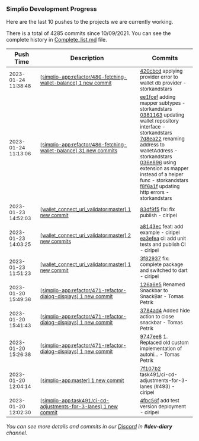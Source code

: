 
### Simplio Development Progress

Here are the last 10 pushes to the projects we are currently working.

There is a total of 4285 commits since 10/09/2021. You can see the complete history in
 [Complete_list.md](Complete_list.md) file.

| Push Time | Description | Commits |
| --- | --- | --- |
| <sub>2023-01-24 11:38:48</sub> | <sub>[[simplio-app:refactor/486\-fetching\-wallet\-balance] 1 new commit](https://github.com/SimplioOfficial/simplio-app/commit/420cbcd728a733f3b8047effdae0c7432be986fd)</sub> | <sub>[420cbcd](https://github.com/SimplioOfficial/simplio-app/commit/420cbcd728a733f3b8047effdae0c7432be986fd) applying provider error to wallet db provider - storkandstars</sub> |
| <sub>2023-01-24 11:13:06</sub> | <sub>[[simplio-app:refactor/486\-fetching\-wallet\-balance] 31 new commits](https://github.com/SimplioOfficial/simplio-app/compare/37dd07b8c36d...1a0ab18b76ed)</sub> | <sub>[ee1fcef](https://github.com/SimplioOfficial/simplio-app/commit/ee1fceffb1d5b5f77125f71386a3bf2dd6d22f80) adding mapper subtypes - storkandstars<br>[0381163](https://github.com/SimplioOfficial/simplio-app/commit/0381163ceecf6b3e0a8384154e577e7f024d2a06) updating wallet repository interface - storkandstars<br>[7d8ea22](https://github.com/SimplioOfficial/simplio-app/commit/7d8ea227c6d42cc3303b6e28cd6e75632ef1c10f) renaming address to walletAddress - storkandstars<br>[036e896](https://github.com/SimplioOfficial/simplio-app/commit/036e89675197120586972d2e028645ff19dd6bf0) using extension as mapper instead of a helper func - storkandstars<br>[f8f6a1f](https://github.com/SimplioOfficial/simplio-app/commit/f8f6a1f61fbe235b29754b22eed839cd8bd42ade) updating http errors - storkandstars</sub> |
| <sub>2023-01-23 14:52:03</sub> | <sub>[[wallet_connect_uri_validator:master] 1 new commit](https://github.com/SimplioOfficial/wallet_connect_uri_validator/commit/83df9f5b7c79722426ec2f15138e2d5924a57501)</sub> | <sub>[83df9f5](https://github.com/SimplioOfficial/wallet_connect_uri_validator/commit/83df9f5b7c79722426ec2f15138e2d5924a57501) fix: fix publish - ciripel</sub> |
| <sub>2023-01-23 14:03:25</sub> | <sub>[[wallet_connect_uri_validator:master] 2 new commits](https://github.com/SimplioOfficial/wallet_connect_uri_validator/compare/3f8293758498...ea3efea281be)</sub> | <sub>[a8143ec](https://github.com/SimplioOfficial/wallet_connect_uri_validator/commit/a8143ec651c4b988d3933b5be463332f2024a2e3) feat: add example - ciripel<br>[ea3efea](https://github.com/SimplioOfficial/wallet_connect_uri_validator/commit/ea3efea281be549c420c04af56da3c5755dd1f01) ci: add unit tests and publish CI - ciripel</sub> |
| <sub>2023-01-23 11:51:23</sub> | <sub>[[wallet_connect_uri_validator:master] 1 new commit](https://github.com/SimplioOfficial/wallet_connect_uri_validator/commit/3f829375849804698f727dc4627de6d739140099)</sub> | <sub>[3f82937](https://github.com/SimplioOfficial/wallet_connect_uri_validator/commit/3f829375849804698f727dc4627de6d739140099) fix: complete package and switched to dart - ciripel</sub> |
| <sub>2023-01-20 15:49:36</sub> | <sub>[[simplio-app:refactor/471\-refactor\-dialog\-displays] 1 new commit](https://github.com/SimplioOfficial/simplio-app/commit/126a6e56a51c49b3dc70442df8bb215b17ff9827)</sub> | <sub>[126a6e5](https://github.com/SimplioOfficial/simplio-app/commit/126a6e56a51c49b3dc70442df8bb215b17ff9827) Renamed Snackbar to SnackBar - Tomas Petrik</sub> |
| <sub>2023-01-20 15:41:43</sub> | <sub>[[simplio-app:refactor/471\-refactor\-dialog\-displays] 1 new commit](https://github.com/SimplioOfficial/simplio-app/commit/3784ad44f044546f35b78cab5f0e017db3425fd9)</sub> | <sub>[3784ad4](https://github.com/SimplioOfficial/simplio-app/commit/3784ad44f044546f35b78cab5f0e017db3425fd9) Added hide action to close snackbar - Tomas Petrik</sub> |
| <sub>2023-01-20 15:26:38</sub> | <sub>[[simplio-app:refactor/471\-refactor\-dialog\-displays] 1 new commit](https://github.com/SimplioOfficial/simplio-app/commit/9747ee8194c539915163c7ce60f496997ff4c675)</sub> | <sub>[9747ee8](https://github.com/SimplioOfficial/simplio-app/commit/9747ee8194c539915163c7ce60f496997ff4c675) 1. Replaced old custom implementation of autohi... - Tomas Petrik</sub> |
| <sub>2023-01-20 12:04:14</sub> | <sub>[[simplio-app:master] 1 new commit](https://github.com/SimplioOfficial/simplio-app/commit/7f107b2a8b9b0512c210a6a6d593775e32f881f1)</sub> | <sub>[7f107b2](https://github.com/SimplioOfficial/simplio-app/commit/7f107b2a8b9b0512c210a6a6d593775e32f881f1) task491/ci-cd-adjustments-for-3-lanes (#493) - ciripel</sub> |
| <sub>2023-01-20 12:02:30</sub> | <sub>[[simplio-app:task491/ci\-cd\-adjustments\-for\-3\-lanes] 1 new commit](https://github.com/SimplioOfficial/simplio-app/commit/4fbc56f6bf99986eb9d083e7082b92e81687ebc3)</sub> | <sub>[4fbc56f](https://github.com/SimplioOfficial/simplio-app/commit/4fbc56f6bf99986eb9d083e7082b92e81687ebc3) add test version deployment - ciripel</sub> |

_You can see more details and commits in our [Discord](https://discord.gg/aKhjuwZmdP) in **#dev-diary** channel._
